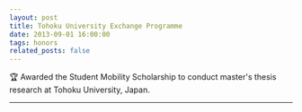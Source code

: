 ```yaml
---
layout: post
title: Tohoku University Exchange Programme
date: 2013-09-01 16:00:00
tags: honors
related_posts: false
---
```


:trophy: Awarded the Student Mobility Scholarship to conduct master's thesis research at Tohoku University, Japan.

---

